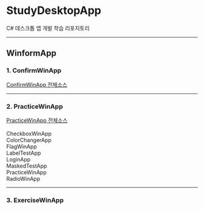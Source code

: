 # StudyDesktopApp
C# 데스크톱 앱 개발 학습 리포지토리


-------------------------------------
## WinformApp
### 1. ConfirmWinApp
[ConfirmWinApp 전체소스](https://github.com/taekyom/StudyDesktopApp/tree/main/WinformApp/ConfirmWinApp)

-------------------------------------
### 2. PracticeWinApp
[PracticeWinApp 전체소스](https://github.com/taekyom/StudyDesktopApp/tree/main/WinformApp/PracticeWinApp) </br>
</br>
CheckboxWinApp </br>
ColorChangerApp </br>
FlagWinApp </br>
LabelTestApp </br>
LoginApp </br>
MaskedTestApp </br>
PracticeWinApp </br>
RadioWinApp </br>

-------------------------------------
### 3. ExerciseWinApp
